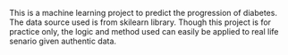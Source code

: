 This is a machine learning project to predict the progression of diabetes.
The data source used is from skilearn library.
Though this project is for practice only, the logic and method used can easily be applied to real life senario given authentic data.
